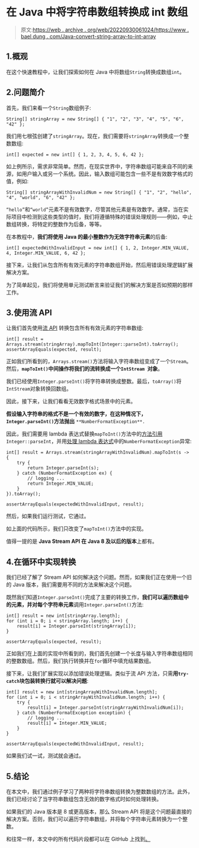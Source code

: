 # 在 Java 中将字符串数组转换成 int 数组

> 原文:[https://web . archive . org/web/20220930061024/https://www . bael dung . com/Java-convert-string-array-to-int-array](https://web.archive.org/web/20220930061024/https://www.baeldung.com/java-convert-string-array-to-int-array)

## 1.概观

在这个快速教程中，让我们探索如何在 Java 中将数组`String`转换成数组`int`。

## 2.问题简介

首先，我们来看一个`String`数组例子:

```
String[] stringArray = new String[] { "1", "2", "3", "4", "5", "6", "42" };
```

我们用七根弦创建了`stringArray`。现在，我们需要将`stringArray`转换成一个整数数组:

```
int[] expected = new int[] { 1, 2, 3, 4, 5, 6, 42 };
```

如上例所示，需求非常简单。然而，在现实世界中，字符串数组可能来自不同的来源，如用户输入或另一个系统。因此，输入数组可能包含一些不是有效数字格式的值，例如:

```
String[] stringArrayWithInvalidNum = new String[] { "1", "2", "hello", "4", "world", "6", "42" };
```

`“hello”`和`“world”`元素不是有效数字，尽管其他元素是有效数字。通常，当在实际项目中检测到这些类型的值时，我们将遵循特殊的错误处理规则——例如，中止数组转换，将特定的整数作为后备，等等。

在本教程中，**我们将使用 Java 的最小整数作为无效字符串元素**的后备:

```
int[] expectedWithInvalidInput = new int[] { 1, 2, Integer.MIN_VALUE, 4, Integer.MIN_VALUE, 6, 42 };
```

接下来，让我们从包含所有有效元素的字符串数组开始，然后用错误处理逻辑扩展解决方案。

为了简单起见，我们将使用单元测试断言来验证我们的解决方案是否如预期的那样工作。

## 3.使用流 API

让我们首先使用[流 API](/web/20230103082815/https://www.baeldung.com/java-8-streams) 转换包含所有有效元素的字符串数组:

```
int[] result = Arrays.stream(stringArray).mapToInt(Integer::parseInt).toArray();
assertArrayEquals(expected, result);
```

正如我们所看到的，`Arrays.stream()`方法将输入字符串数组变成了一个`Stream`。然后，**`mapToInt()`中间操作将我们的流转换成一个`IntStream `对象**。

我们已经使用`Integer.parseInt()`将字符串转换成整数。最后，`toArray()`将`IntStream`对象转换回数组。

因此，接下来，让我们看看无效数字格式场景中的元素。

**假设输入字符串的格式不是一个有效的数字，在这种情况下，`Integer.parseInt()`方法抛出** `**NumberFormatException**.`

因此，我们需要用 lambda 表达式替换`mapToInt()`方法中的[方法引用](/web/20230103082815/https://www.baeldung.com/java-method-references) `Integer::parseInt`，并用[处理 lambda 表达式](/web/20230103082815/https://www.baeldung.com/java-lambda-exceptions)中的`NumberFormatException`异常:

```
int[] result = Arrays.stream(stringArrayWithInvalidNum).mapToInt(s -> {
    try {
        return Integer.parseInt(s);
    } catch (NumberFormatException ex) {
        // logging ...
        return Integer.MIN_VALUE;
    }
}).toArray();

assertArrayEquals(expectedWithInvalidInput, result);
```

然后，如果我们运行测试，它通过。

如上面的代码所示，我们只改变了`mapToInt()`方法中的实现。

值得一提的是 **Java Stream API 在 Java 8 及以后的版本**上都有。

## 4.在循环中实现转换

我们已经了解了 Stream API 如何解决这个问题。然而，如果我们正在使用一个旧的 Java 版本，我们需要用不同的方法来解决这个问题。

既然我们知道`Integer.parseInt()`完成了主要的转换工作，**我们可以遍历数组中的元素，并对每个字符串元素**调用`Integer.parseInt()`方法:

```
int[] result = new int[stringArray.length];
for (int i = 0; i < stringArray.length; i++) {
    result[i] = Integer.parseInt(stringArray[i]);
}

assertArrayEquals(expected, result);
```

正如我们在上面的实现中所看到的，我们首先创建一个长度与输入字符串数组相同的整数数组。然后，我们执行转换并在`for`循环中填充结果数组。

接下来，让我们扩展实现以添加错误处理逻辑。类似于流 API 方法，只需**用`try-catch`块包装转换行就可以解决问题**:

```
int[] result = new int[stringArrayWithInvalidNum.length];
for (int i = 0; i < stringArrayWithInvalidNum.length; i++) {
    try {
        result[i] = Integer.parseInt(stringArrayWithInvalidNum[i]);
    } catch (NumberFormatException exception) {
        // logging ...
        result[i] = Integer.MIN_VALUE;
    }
}

assertArrayEquals(expectedWithInvalidInput, result);
```

如果我们试一试，测试就会通过。

## 5.结论

在本文中，我们通过例子学习了两种将字符串数组转换为整数数组的方法。此外，我们已经讨论了当字符串数组包含无效的数字格式时如何处理转换。

如果我们的 Java 版本是 8 或更高版本，那么 Stream API 将是这个问题最直接的解决方案。否则，我们可以遍历字符串数组，并将每个字符串元素转换为一个整数。

和往常一样，本文中的所有代码片段都可以在 GitHub 上找到[。](https://web.archive.org/web/20230103082815/https://github.com/eugenp/tutorials/tree/master/core-java-modules/core-java-arrays-convert)